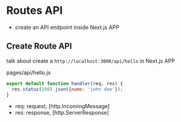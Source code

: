 # Routes API

- create an API endpoint inside Next.js APP

## Create Route API

talk about create a `http://localhost:3000/api/hello` in Next.js APP

pages/api/hello.js

```js
export default function handler(req, res) {
  res.status(200).json({name: 'john doe'});
}
```

- req: request, [http.IncomingMessage]
- res: response, [http.ServerResponse]
